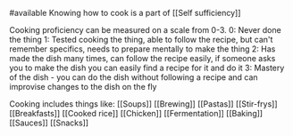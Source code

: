 #available 
Knowing how to cook is a part of [[Self sufficiency]]

Cooking proficiency can be measured on a scale from 0-3.
0: Never done the thing
1: Tested cooking the thing, able to follow the recipe, but can't remember specifics, needs to prepare mentally to make the thing
2: Has made the dish many times, can follow the recipe easily, if someone asks you to make the dish you can easily find a recipe for it and do it
3: Mastery of the dish - you can do the dish without following a recipe and can improvise changes to the dish on the fly


Cooking includes things like:
[[Soups]]
[[Brewing]]
[[Pastas]]
[[Stir-frys]]
[[Breakfasts]]
[[Cooked rice]]
[[Chicken]]
[[Fermentation]]
[[Baking]]
[[Sauces]]
[[Snacks]]

